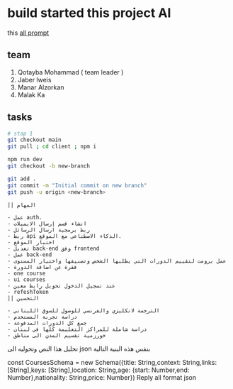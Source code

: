 # build started this project AI

this [all prompt](Ai-prompt.md)

## team

1. Qotayba Mohammad ( team leader )
2. Jaber lweis
3. Manar Alzorkan
4. Malak Ka

## tasks

```bash
# stap 1 
git checkout main
git pull ; cd client ; npm i 

npm run dev  
git checkout -b new-branch

git add .
git commit -m "Initial commit on new branch"
git push -u origin <new-branch>
```

```
|| المهام

- عمل auth.
- انشاء قسم إرسال الايميلات
- ربط برمجية ارسال الرسائل
- ربط api الذكاء الاصطناعي مع الموقع.
- اختبار الموقع
- تعديل back-end وفق frontend
- عمل back-end
- عمل برومت لتقييم الدورات التي يطلبها الشخص وتصنيفها واختيار المستوى
- فقرة عن اضافة الدورة
- one course
- ui courses
- عند تسجيل الدخول تحويل رابط معين
- refeshToken 
|| التحسين

- الترجمة لانكليزي والفرنسي للوصول للسوق اللبناني
- دراسة تجربة المستخدم
- جمع كل الدورات المدفوعة
- دراسة شاملة للمراكز التعليمة كلها في لبنان
- خورزمية تقسيم المدن الى مناطق 
```


تحليل هذا النص
 وتحوليه الى json بنفس هذه البنية التالية 

const CoursesSchema = new Schema({title: String,context: String,links: [String],keys: [String],location: String,age: {start: Number,end: Number},nationality: String,price: Number})
Reply all format json




